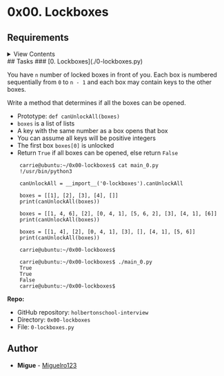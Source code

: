 # 0x00. Lockboxes
## Requirements
<details>
<summary>View Contents</summary>

### General
- Allowed editors: `vi`, `vim`, `emacs`
- All your files will be interpreted/compiled on Ubuntu 14.04 LTS using `python3` (version 3.4.3)
- All your files should end with a new line
- The first line of all your files should be exactly `#!/usr/bin/python3`
- A `README.md` file, at the root of the folder of the project, is mandatory
- Your code should use the `PEP 8` style (version 1.7.x)
- All your files must be executable
</details>
## Tasks
### [0. Lockboxes](./0-lockboxes.py)

You have `n` number of locked boxes in front of you. Each box is numbered sequentially from `0` to `n - 1` and each box may contain keys to the other boxes.

Write a method that determines if all the boxes can be opened.

*   Prototype: `def canUnlockAll(boxes)`
*   `boxes` is a list of lists
*   A key with the same number as a box opens that box
*   You can assume all keys will be positive integers
*   The first box `boxes[0]` is unlocked
*   Return `True` if all boxes can be opened, else return `False`
```
    carrie@ubuntu:~/0x00-lockboxes$ cat main_0.py
    !/usr/bin/python3
    
    canUnlockAll = __import__('0-lockboxes').canUnlockAll
    
    boxes = [[1], [2], [3], [4], []]
    print(canUnlockAll(boxes))
    
    boxes = [[1, 4, 6], [2], [0, 4, 1], [5, 6, 2], [3], [4, 1], [6]]
    print(canUnlockAll(boxes))
    
    boxes = [[1, 4], [2], [0, 4, 1], [3], [], [4, 1], [5, 6]]
    print(canUnlockAll(boxes))
    
    carrie@ubuntu:~/0x00-lockboxes$
```
```
    carrie@ubuntu:~/0x00-lockboxes$ ./main_0.py
    True
    True
    False
    carrie@ubuntu:~/0x00-lockboxes$
```
**Repo:**

*   GitHub repository: `holbertonschool-interview`
*   Directory: `0x00-lockboxes`
*   File: `0-lockboxes.py`
## Author

- **Migue** - [Miguelro123](https://github.com/Miguelro123)
